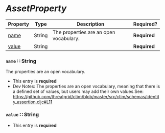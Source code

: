 <a id="map118"></a>
# *AssetProperty*

| Property | Type | Description | Required? |
| -------- | ---- | ----------- | --------- |
|[name](#name-string)|String|The properties are an open vocabulary.|**Required**|
|[value](#value-string)|String| |**Required**|


<a id="name-string"></a>
### `name` ∷ String

The properties are an open vocabulary.

* This entry is **required**
* Dev Notes: The properties are an open vocabulary, meaning that there is a defined set of values, but users may add their own values.See: https://github.com/threatgrid/ctim/blob/master/src/ctim/schemas/identity_assertion.cljc#L11



<a id="value-string"></a>
### `value` ∷ String

* This entry is **required**



